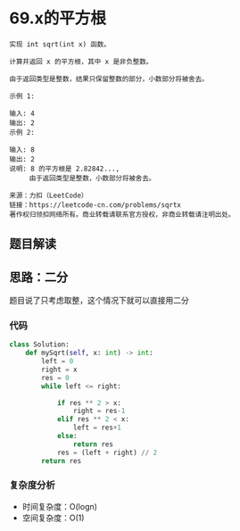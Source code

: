 # 69.x的平方根

~~~typora
实现 int sqrt(int x) 函数。

计算并返回 x 的平方根，其中 x 是非负整数。

由于返回类型是整数，结果只保留整数的部分，小数部分将被舍去。

示例 1:

输入: 4
输出: 2
示例 2:

输入: 8
输出: 2
说明: 8 的平方根是 2.82842..., 
     由于返回类型是整数，小数部分将被舍去。

来源：力扣（LeetCode）
链接：https://leetcode-cn.com/problems/sqrtx
著作权归领扣网络所有。商业转载请联系官方授权，非商业转载请注明出处。
~~~

## 题目解读



## 思路：二分

题目说了只考虑取整，这个情况下就可以直接用二分

### 代码

~~~python
class Solution:
    def mySqrt(self, x: int) -> int:
        left = 0
        right = x
        res = 0
        while left <= right:
            
            if res ** 2 > x:
                right = res-1
            elif res ** 2 < x:
                left = res+1
            else:
                return res
            res = (left + right) // 2
        return res
~~~

### 复杂度分析

- 时间复杂度：O(logn) 
- 空间复杂度：O(1)

